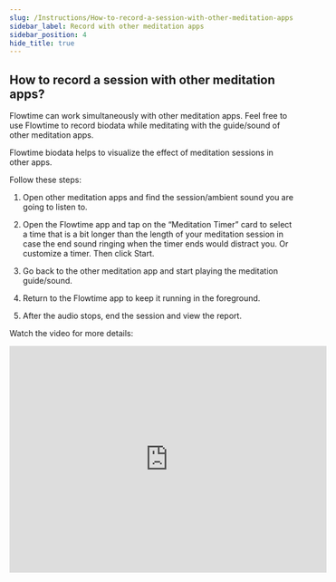 ```yaml
---
slug: /Instructions/How-to-record-a-session-with-other-meditation-apps
sidebar_label: Record with other meditation apps
sidebar_position: 4
hide_title: true
---
```


## How to record a session with other meditation apps?

Flowtime can work simultaneously with other meditation apps. Feel free to use Flowtime to record biodata while meditating with the guide/sound of other meditation apps.  


Flowtime biodata helps to visualize the effect of meditation sessions in other apps.  


Follow these steps: 

1. Open other meditation apps and find the session/ambient sound you are going to listen to. 

2. Open the Flowtime app and tap on the “Meditation Timer” card to select a time that is a bit longer than the length of your meditation session in case the end sound ringing when the timer ends would distract you. Or customize a timer. Then click Start.  

3. Go back to the other meditation app and start playing the meditation guide/sound. 

4. Return to the Flowtime app to keep it running in the foreground. 

5. After the audio stops, end the session and view the report. 


Watch the video for more details:

<iframe width="560" height="400" src="https://www.youtube.com/embed/dUMJukR7iVA" title="Flowtime app works with other meditation apps" frameborder="0" allow="accelerometer; autoplay; clipboard-write; encrypted-media; gyroscope; picture-in-picture" allowfullscreen></iframe>
